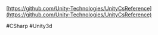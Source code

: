[https://github.com/Unity-Technologies/UnityCsReference](https://github.com/Unity-Technologies/UnityCsReference)

#CSharp #Unity3d 